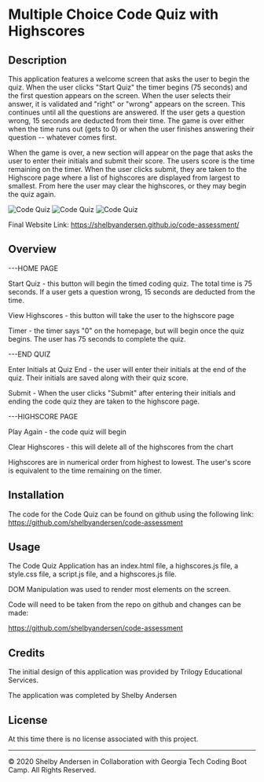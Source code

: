 # Multiple Choice Code Quiz with Highscores

## Description

This application features a welcome screen that asks the user to begin the quiz. When the user clicks "Start Quiz" the timer begins (75 seconds) and the first question appears on the screen. When the user selects their answer, it is validated and "right" or "wrong" appears on the screen. This continues until all the questions are answered. If the user gets a question wrong, 15 seconds are deducted from their time. The game is over either when the time runs out (gets to 0) or when the user finishes answering their question -- whatever comes first.

When the game is over, a new section will appear on the page that asks the user to enter their initials and submit their score. The users score is the time remaining on the timer. When the user clicks submit, they are taken to the Highscore page where a list of highscores are displayed from largest to smallest. From here the user may clear the highscores, or they may begin the quiz again.

![Code Quiz](./assets/homepage.png)
![Code Quiz](./assets/enterscore.png)
![Code Quiz](./assets/highscore.png)

Final Website Link: https://shelbyandersen.github.io/code-assessment/

## Overview

---HOME PAGE

Start Quiz - this button will begin the timed coding quiz. The total time is 75 seconds. If a user gets a question wrong, 15 seconds are deducted from the time.

View Highscores - this button will take the user to the highscore page

Timer - the timer says "0" on the homepage, but will begin once the quiz begins. The user has 75 seconds to complete the quiz.

---END QUIZ

Enter Initials at Quiz End - the user will enter their initials at the end of the quiz. Their initials are saved along with their quiz score.

Submit - When the user clicks "Submit" after entering their initials and ending the code quiz they are taken to the highscore page.

---HIGHSCORE PAGE

Play Again - the code quiz will begin

Clear Highscores - this will delete all of the highscores from the chart

Highscores are in numerical order from highest to lowest. The user's score is equivalent to the time remaining on the timer.

## Installation

The code for the Code Quiz can be found on github using the following link:
https://github.com/shelbyandersen/code-assessment

## Usage

The Code Quiz Application has an index.html file, a highscores.js file, a style.css file, a script.js file, and a highscores.js file.

DOM Manipulation was used to render most elements on the screen.

Code will need to be taken from the repo on github and changes can be made:

https://github.com/shelbyandersen/code-assessment

## Credits

The initial design of this application was provided by Trilogy Educational Services.

The application was completed by Shelby Andersen

## License

At this time there is no license associated with this project.

---

© 2020 Shelby Andersen in Collaboration with Georgia Tech Coding Boot Camp. All Rights Reserved.
